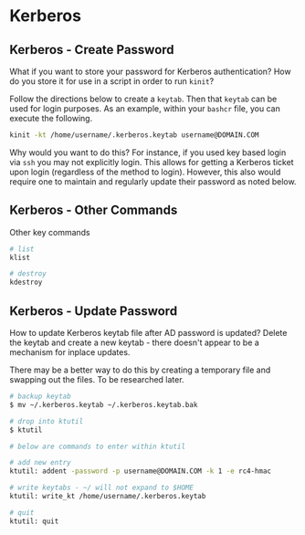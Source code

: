 # Kerberos

## Kerberos - Create Password

What if you want to store your password for Kerberos authentication?  How do you store it for use in a script in order to run `kinit`?

Follow the directions below to create a `keytab`.  Then that `keytab` can be used for login purposes.  As an example, within your `bashcr` file, you can execute the following.

```bash
kinit -kt /home/username/.kerberos.keytab username@DOMAIN.COM
```

Why would you want to do this?  For instance, if you used key based login via `ssh` you may not explicitly login.  This allows for getting a Kerberos ticket upon login (regardless of the method to login).  However, this also would require one to maintain and regularly update their password as noted below.


## Kerberos - Other Commands

Other key commands 

```bash
# list
klist

# destroy
kdestroy
```

## Kerberos - Update Password

How to update Kerberos keytab file after AD password is updated?  Delete the keytab and create a new keytab - there doesn't appear to be a mechanism for inplace updates.

There may be a better way to do this by creating a temporary file and swapping out the files.  To be researched later.

```bash
# backup keytab
$ mv ~/.kerberos.keytab ~/.kerberos.keytab.bak

# drop into ktutil
$ ktutil

# below are commands to enter within ktutil

# add new entry
ktutil: addent -password -p username@DOMAIN.COM -k 1 -e rc4-hmac

# write keytabs - ~/ will not expand to $HOME
ktutil: write_kt /home/username/.kerberos.keytab

# quit
ktutil: quit
```

